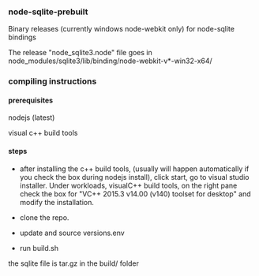 ### node-sqlite-prebuilt

Binary releases (currently windows node-webkit only) for node-sqlite bindings

The release "node_sqlite3.node" file goes in node_modules/sqlite3/lib/binding/node-webkit-v*-win32-x64/

### compiling instructions

#### prerequisites

nodejs (latest)

visual c++ build tools

#### steps

* after installing the c++ build tools, (usually will happen automatically if you check the box during nodejs install), click start, go to visual studio installer. Under workloads, visualC++ build tools, on the right pane check the box for "VC++ 2015.3 v14.00 (v140) toolset for desktop" and modify the installation.

* clone the repo.

* update and source versions.env

* run build.sh

the sqlite file is tar.gz in the build/ folder
